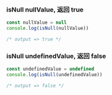 ### isNull nullValue, 返回 true

```typescript
const nullValue = null
console.log(isNull(nullValue))

/* output => true */
```

### isNull undefinedValue, 返回 false

```typescript
const undefinedValue = undefined
console.log(isNull(undefinedValue))

/* output => false */
```


